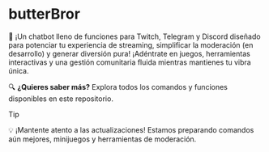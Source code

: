 # butterBror
🚀 ¡Un chatbot lleno de funciones para Twitch, Telegram y Discord diseñado para potenciar tu experiencia de streaming, simplificar la moderación (en desarrollo) y generar diversión pura!
¡Adéntrate en juegos, herramientas interactivas y una gestión comunitaria fluida mientras mantienes tu vibra única.

🔍 **¿Quieres saber más?** Explora todos los comandos y funciones disponibles en este repositorio.

> [!TIP]
> 💡 ¡Mantente atento a las actualizaciones! Estamos preparando comandos aún mejores, minijuegos y herramientas de moderación. 
